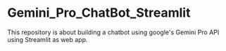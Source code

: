 # Gemini_Pro_ChatBot_Streamlit
This repository is about building a chatbot using google's Gemini Pro API using Streamlit as web app.
